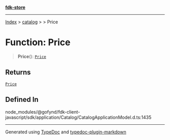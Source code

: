 [**fdk-store**](../../../README.md)
***

[Index](../../../API.md) > [catalog](../../README.md) > [<internal>](../README.md) > Price

# Function: Price

> **Price**(): [`Price`](../type-aliases/type-alias.Price.md)

## Returns

[`Price`](../type-aliases/type-alias.Price.md)

## Defined In

node\_modules/@gofynd/fdk-client-javascript/sdk/application/Catalog/CatalogApplicationModel.d.ts:1435

***
Generated using [TypeDoc](https://typedoc.org/) and [typedoc-plugin-markdown](https://www.npmjs.com/package/typedoc-plugin-markdown)
